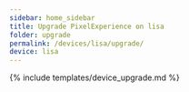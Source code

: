 ```yaml
---
sidebar: home_sidebar
title: Upgrade PixelExperience on lisa
folder: upgrade
permalink: /devices/lisa/upgrade/
device: lisa
---
```

{% include templates/device_upgrade.md %}
